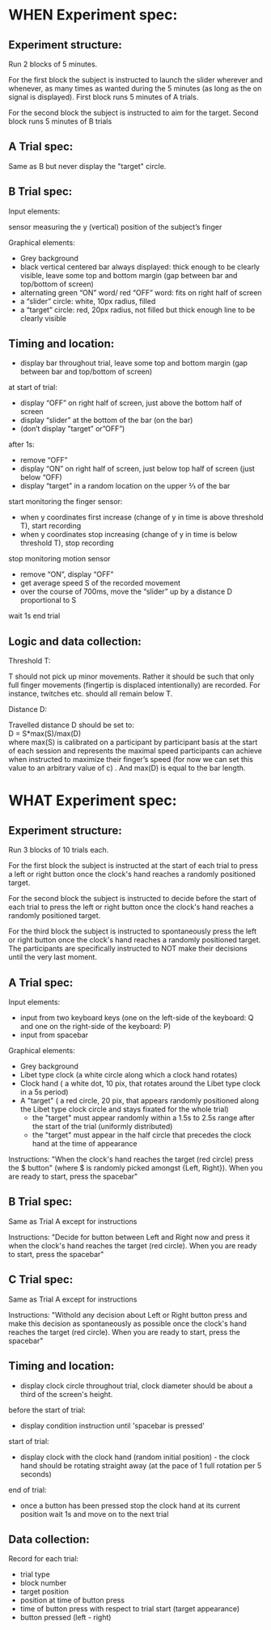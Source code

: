 # WHEN Experiment spec:
## Experiment structure:
Run 2 blocks of 5 minutes. 

For the first block the subject is instructed to launch the slider wherever and whenever, as many times as wanted during the 5 minutes (as long as the on signal is displayed). First block runs 5 minutes of A trials.

For the second block the subject is instructed to aim for the target. Second block runs 5 minutes of B trials

## A Trial spec:
Same as B but never display the "target" circle.

## B Trial spec:
Input elements:

sensor measuring the y (vertical) position of the subject’s finger

Graphical elements:
- Grey background
- black vertical centered bar always displayed: thick enough to be clearly visible, leave some top and bottom  margin (gap between bar and top/bottom of screen)
- alternating green “ON” word/ red “OFF” word: fits on right half of screen
- a “slider” circle: white, 10px radius, filled
- a “target” circle: red, 20px radius, not filled but thick enough line to be clearly visible

## Timing and location:
- display bar throughout trial, leave some top and bottom margin (gap between bar and top/bottom of screen)


at start of trial: 
- display “OFF”  on right half of screen, just above the bottom half of screen
- display “slider” at the bottom of the bar (on the bar)
- (don’t display ”target” or”OFF”)


after 1s:
- remove “OFF”
- display “ON” on right half of screen, just below top half of screen (just below “OFF)
- display “target” in a random location on the upper ⅔ of the bar


start monitoring the finger sensor:
- when y coordinates first increase (change of y in time is above threshold T), start recording
- when y coordinates stop increasing (change of y in time is below threshold T), stop recording


stop monitoring motion sensor
- remove “ON”, display “OFF”
- get average speed S of the recorded movement
- over the course of 700ms, move the “slider” up by a distance D proportional to S


wait 1s
end trial

## Logic and data collection:
Threshold T:

T should not pick up minor movements. Rather it should be such that only full finger movements (fingertip is displaced intentionally) are recorded. For instance, twitches etc. should all remain below T.

Distance D:

Travelled distance D should be set to:<br>
D = S\*max(S)/max(D)<br>
where max(S) is calibrated on a participant by participant basis at the start of each session and represents the maximal speed participants can achieve when instructed to maximize their finger’s speed (for now we can set this value to an arbitrary value of c) . And max(D) is equal to the bar length.


# WHAT Experiment spec:
## Experiment structure:
Run 3 blocks of 10 trials each. 

For the first block the subject is instructed at the start of each trial to press a left or right button once the clock's hand reaches a randomly positioned target.

For the second block the subject is instructed to decide before the start of each trial to press the left or right button once the clock's hand reaches a randomly positioned target.

For the third block the subject is instructed to spontaneously press the left or right button once the clock's hand reaches a randomly positioned target. The participants are specifically instructed to NOT make their decisions until the very last moment. 

## A Trial spec:
Input elements:
- input from two keyboard keys (one on the left-side of the keyboard: Q and one on the right-side of the keyboard: P)
- input from spacebar

Graphical elements:
- Grey background
- Libet type clock (a white circle along which a clock hand rotates)
- Clock hand ( a white dot, 10 pix, that rotates around the Libet type clock in a 5s period)
- A "target" ( a red circle, 20 pix, that appears randomly positioned along the Libet type clock circle and stays fixated for the whole trial)
	- the "target" must appear randomly within a 1.5s to 2.5s range after the start of the trial (uniformly distributed)
	- the "target" must appear in the half circle that precedes the clock hand at the time of appearance

Instructions: "When the clock's hand reaches the target (red circle) press the $ button" (where $ is randomly picked amongst {Left, Right}). When you are ready to start, press the spacebar"

## B Trial spec:

Same as Trial A except for instructions

Instructions: "Decide for button between Left and Right now and press it when the clock's hand reaches the target (red circle). When you are ready to start, press the spacebar" 

## C Trial spec:

Same as Trial A except for instructions

Instructions: "Withold any decision about Left or Right button press and make this decision as spontaneously as possible once the clock's hand reaches the target (red circle). When you are ready to start, press the spacebar"

## Timing and location:
- display clock circle throughout trial, clock diameter should be about a third of the screen's height.


before the start of trial:
- display condition instruction until 'spacebar is pressed'
 
start of trial:
- display clock with the clock hand (random initial position) - the clock hand should be rotating straight away (at the pace of 1 full rotation per 5 seconds)

end of trial:
- once a button has been pressed stop the clock hand at its current position wait 1s and move on to the next trial

## Data collection:

Record for each trial:
- trial type
- block number
- target position
- position at time of button press
- time of button press with respect to trial start (target appearance)
- button pressed (left - right)
